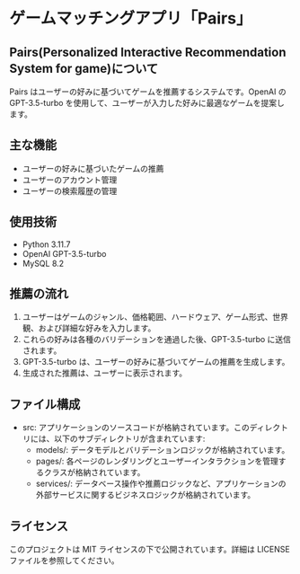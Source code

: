 # ゲームマッチングアプリ「Pairs」

## Pairs(Personalized Interactive Recommendation System for game)について

Pairs はユーザーの好みに基づいてゲームを推薦するシステムです。OpenAI の GPT-3.5-turbo を使用して、ユーザーが入力した好みに最適なゲームを提案します。

## 主な機能

- ユーザーの好みに基づいたゲームの推薦
- ユーザーのアカウント管理
- ユーザーの検索履歴の管理

## 使用技術

- Python 3.11.7
- OpenAI GPT-3.5-turbo
- MySQL 8.2

## 推薦の流れ

1. ユーザーはゲームのジャンル、価格範囲、ハードウェア、ゲーム形式、世界観、および詳細な好みを入力します。
2. これらの好みは各種のバリデーションを通過した後、GPT-3.5-turbo に送信されます。
3. GPT-3.5-turbo は、ユーザーの好みに基づいてゲームの推薦を生成します。
4. 生成された推薦は、ユーザーに表示されます。

## ファイル構成

- src: アプリケーションのソースコードが格納されています。このディレクトリには、以下のサブディレクトリが含まれています:
  - models/: データモデルとバリデーションロジックが格納されています。
  - pages/: 各ページのレンダリングとユーザーインタラクションを管理するクラスが格納されています。
  - services/: データベース操作や推薦ロジックなど、アプリケーションの外部サービスに関するビジネスロジックが格納されています。

## ライセンス

このプロジェクトは MIT ライセンスの下で公開されています。詳細は LICENSE ファイルを参照してください。
